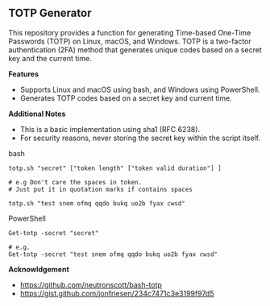 ## TOTP Generator

This repository provides a function for generating Time-based One-Time Passwords (TOTP) on Linux, macOS, and Windows. TOTP is a two-factor authentication (2FA) method that generates unique codes based on a secret key and the current time.  

**Features**

* Supports Linux and macOS using bash, and Windows using PowerShell.
* Generates TOTP codes based on a secret key and current time.


**Additional Notes**

* This is a basic implementation using sha1 (RFC 6238).
* For security reasons, never storing the secret key within the script itself. 

bash
```
totp.sh "secret" ["token length" ["token valid duration"] ]

# e.g Don't care the spaces in token. 
# Just put it in quotation marks if contains spaces

totp.sh "test snem ofmq qqdo bukq uo2b fyax cwsd"

```

PowerShell
```
Get-totp -secret "secret"

# e.g.
Get-totp -secret "test snem ofmq qqdo bukq uo2b fyax cwsd"

```

**Acknowldgement**

- https://github.com/neutronscott/bash-totp
- https://gist.github.com/jonfriesen/234c7471c3e3199f97d5


